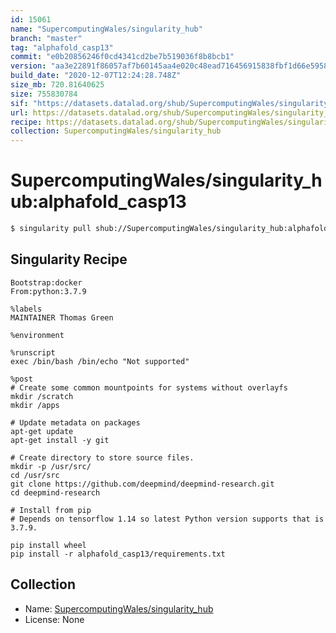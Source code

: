 ```yaml
---
id: 15061
name: "SupercomputingWales/singularity_hub"
branch: "master"
tag: "alphafold_casp13"
commit: "e0b20856246f0cd4341cd2be7b519036f8b8bcb1"
version: "aa3e22891f86057af7b60145aa4e020c48ead716456915838fbf1d66e59585ff"
build_date: "2020-12-07T12:24:28.748Z"
size_mb: 720.81640625
size: 755830784
sif: "https://datasets.datalad.org/shub/SupercomputingWales/singularity_hub/alphafold_casp13/2020-12-07-e0b20856-aa3e2289/aa3e22891f86057af7b60145aa4e020c48ead716456915838fbf1d66e59585ff.sif"
url: https://datasets.datalad.org/shub/SupercomputingWales/singularity_hub/alphafold_casp13/2020-12-07-e0b20856-aa3e2289/
recipe: https://datasets.datalad.org/shub/SupercomputingWales/singularity_hub/alphafold_casp13/2020-12-07-e0b20856-aa3e2289/Singularity
collection: SupercomputingWales/singularity_hub
---
```


# SupercomputingWales/singularity_hub:alphafold_casp13

```bash
$ singularity pull shub://SupercomputingWales/singularity_hub:alphafold_casp13
```

## Singularity Recipe

```singularity
Bootstrap:docker  
From:python:3.7.9

%labels
MAINTAINER Thomas Green

%environment

%runscript
exec /bin/bash /bin/echo "Not supported"

%post
# Create some common mountpoints for systems without overlayfs
mkdir /scratch
mkdir /apps

# Update metadata on packages
apt-get update
apt-get install -y git

# Create directory to store source files.
mkdir -p /usr/src/
cd /usr/src
git clone https://github.com/deepmind/deepmind-research.git
cd deepmind-research

# Install from pip
# Depends on tensorflow 1.14 so latest Python version supports that is 3.7.9. 

pip install wheel
pip install -r alphafold_casp13/requirements.txt
```

## Collection

 - Name: [SupercomputingWales/singularity_hub](https://github.com/SupercomputingWales/singularity_hub)
 - License: None

